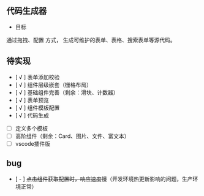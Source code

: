## 代码生成器

- 目标

通过拖拽、配置 方式， 生成可维护的表单、表格、搜索表单等源代码。


## 待实现
- [ √ ] 表单添加校验
- [ √ ] 组件层级嵌套（栅格布局）
- [ √ ] 基础组件完善（剩余：滑块、计数器）
- [ √ ] 表单预览
- [ √ ] 组件模板配置
- [ √ ] 代码生成
- [   ] 定义多个模板
- [   ] 高阶组件（剩余：Card、图片、文件、富文本）
- [   ] vscode插件版

## bug
- [ - ] ~~点击组件获取配置时，响应速度慢~~（开发环境热更新影响的问题，生产环境正常）
